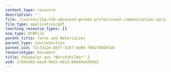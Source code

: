 ```yaml
---
content_type: resource
description: ''
file: /courses/21g-410-advanced-german-professional-communication-spring-2017/17d43a654ac80ee56b1360ed4a43b9d1_21G_410s17_W07_M19.pdf
file_type: application/pdf
learning_resource_types: []
ocw_type: OCWFile
parent_title: Texte und Materialien
parent_type: CourseSection
parent_uid: f2c7a12e-d877-5267-5e80-766a746597a6
resourcetype: Document
title: Vokabular aus "Berufsbilder" 2
uid: 17d43a65-4ac8-0ee5-6b13-60ed4a43b9d1
---
```

